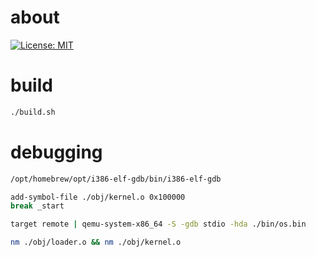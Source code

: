 # about

[![License: MIT](https://img.shields.io/badge/License-MIT-blue.svg)](https://opensource.org/licenses/MIT)

# build

```bash
./build.sh
```

# debugging

```bash
/opt/homebrew/opt/i386-elf-gdb/bin/i386-elf-gdb

add-symbol-file ./obj/kernel.o 0x100000
break _start

target remote | qemu-system-x86_64 -S -gdb stdio -hda ./bin/os.bin
```

```bash
nm ./obj/loader.o && nm ./obj/kernel.o
```
